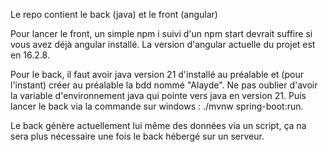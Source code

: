 Le repo contient le back (java) et le front (angular)

Pour lancer le front, un simple npm i suivi d'un npm start devrait suffire si vous avez déjà angular installé.
La version d'angular actuelle du projet est en 16.2.8.

Pour le back, il faut avoir java version 21 d'installé au préalable et (pour l'instant) créer au préalable la bdd nommé "Alayde".
Ne pas oublier d'avoir la variable d'environnement java qui pointe vers java en version 21.
Puis lancer le back via la commande sur windows : ./mvnw spring-boot:run.

Le back génère actuellement lui même des données via un script, ça na sera plus nécessaire une fois le back hébergé sur un serveur.

